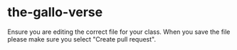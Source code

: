 # the-gallo-verse

Ensure you are editing the correct file for your class. When you save the file please make sure you select "Create pull request".
